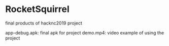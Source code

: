 # RocketSquirrel
final products of hacknc2019 project

app-debug.apk: final apk for project
demo.mp4: video example of using the project
